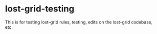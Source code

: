 # lost-grid-testing

This is for testing lost-grid rules, testing, edits on the lost-grid codebase, etc.
